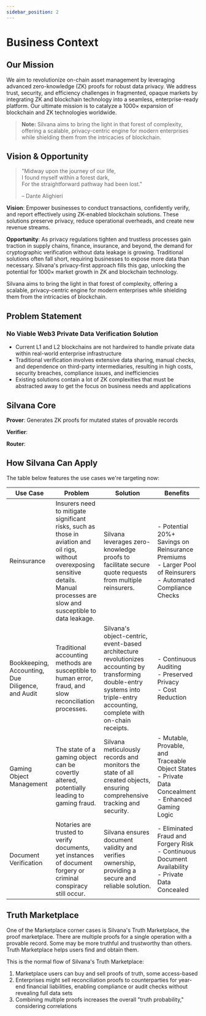 ```yaml
---
sidebar_position: 2
---
```


# Business Context

## Our Mission

We aim to revolutionize on-chain asset management by leveraging advanced zero-knowledge (ZK) proofs for robust data privacy. We address trust, security, and efficiency challenges in fragmented, opaque markets by integrating ZK and blockchain technology into a seamless, enterprise-ready platform. Our ultimate mission is to catalyze a 1000× expansion of blockchain and ZK technologies worldwide.

<blockquote class="note">
  <strong>Note:</strong>  
  Silvana aims to bring the light in that forest of complexity, offering a scalable, privacy-centric engine for modern enterprises while shielding them from the intricacies of blockchain.
</blockquote>

## Vision & Opportunity

> "Midway upon the journey of our life,  
> I found myself within a forest dark,  
> For the straightforward pathway had been lost."       
>
> – Dante Alighieri


**Vision**: Empower businesses to conduct transactions, confidently verify, and report effectively using ZK-enabled blockchain solutions. These solutions preserve privacy, reduce operational overheads, and create new revenue streams.

**Opportunity**: As privacy regulations tighten and trustless processes gain traction in supply chains, finance, insurance, and beyond, the demand for cryptographic verification without data leakage is growing. Traditional solutions often fall short, requiring businesses to expose more data than necessary. Silvana's privacy-first approach fills this gap, unlocking the potential for 1000× market growth in ZK and blockchain technology.

Silvana aims to bring the light in that forest of complexity, offering a scalable, privacy-centric engine for modern enterprises while shielding them from the intricacies of blockchain.

## Problem Statement

### No Viable Web3 Private Data Verification Solution

- Current L1 and L2 blockchains are not hardwired to handle private data within real-world enterprise infrastructure
- Traditional verification involves extensive data sharing, manual checks, and dependence on third-party intermediaries, resulting in high costs, security breaches, compliance issues, and inefficiencies
- Existing solutions contain a lot of ZK complexities that must be abstracted away to get the focus on business needs and applications

## Silvana Core

**Prover**: Generates ZK proofs for mutated states of provable records

**Verifier**:

**Router**:

## How Silvana Can Apply

The table below features the use cases we're targeting now:

| Use Case                                          | Problem                                                                                                                                                                                 | Solution                                                                                                                                                                         | Benefits                                                                                                           |
| ------------------------------------------------- | --------------------------------------------------------------------------------------------------------------------------------------------------------------------------------------- | -------------------------------------------------------------------------------------------------------------------------------------------------------------------------------- | ------------------------------------------------------------------------------------------------------------------ |
| Reinsurance                                       | Insurers need to mitigate significant risks, such as those in aviation and oil rigs, without overexposing sensitive details. Manual processes are slow and susceptible to data leakage. | Silvana leverages zero-knowledge proofs to facilitate secure quote requests from multiple reinsurers.                                                                            | - Potential 20%+ Savings on Reinsurance Premiums<br/>- Larger Pool of Reinsurers<br/>- Automated Compliance Checks |
| Bookkeeping, Accounting, Due Diligence, and Audit | Traditional accounting methods are susceptible to human error, fraud, and slow reconciliation processes.                                                                                | Silvana's object-centric, event-based architecture revolutionizes accounting by transforming double-entry systems into triple-entry accounting, complete with on-chain receipts. | - Continuous Auditing<br/>- Preserved Privacy<br/>- Cost Reduction                                                 |
| Gaming Object Management                          | The state of a gaming object can be covertly altered, potentially leading to gaming fraud.                                                                                              | Silvana meticulously records and monitors the state of all created objects, ensuring comprehensive tracking and security.                                                        | - Mutable, Provable, and Traceable Object States<br/>- Private Data Concealment<br/>- Enhanced Gaming Logic        |
| Document Verification                             | Notaries are trusted to verify documents, yet instances of document forgery or criminal conspiracy still occur.                                                                         | Silvana ensures document validity and verifies ownership, providing a secure and reliable solution.                                                                              | - Eliminated Fraud and Forgery Risk<br/>- Continuous Document Availability<br/>- Private Data Concealed            |


## Truth Marketplace

One of the Marketplace corner cases is Silvana's Truth Marketplace, the proof marketplace. There are multiple proofs for a single operation with a provable record. Some may be more truthful and trustworthy than others. Truth Marketplace helps users find and obtain them.

This is the normal flow of Silvana's Truth Marketplace:

1. Marketplace users can buy and sell proofs of truth, some access-based
2. Enterprises might sell reconciliation proofs to counterparties for year-end financial liabilities, enabling compliance or audit checks without revealing full data sets
3. Combining multiple proofs increases the overall "truth probability," considering correlations

